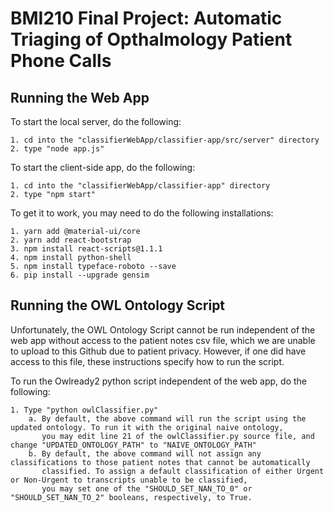 # BMI210 Final Project: Automatic Triaging of Opthalmology Patient Phone Calls
## Running the Web App
To start the local server, do the following:

    1. cd into the "classifierWebApp/classifier-app/src/server" directory
    2. type "node app.js"

To start the client-side app, do the following:

    1. cd into the "classifierWebApp/classifier-app" directory
    2. type "npm start"

To get it to work, you may need to do the following installations:

    1. yarn add @material-ui/core
    2. yarn add react-bootstrap
    3. npm install react-scripts@1.1.1
    4. npm install python-shell
    5. npm install typeface-roboto --save
    6. pip install --upgrade gensim

## Running the OWL Ontology Script
Unfortunately, the OWL Ontology Script cannot be run independent of the web app without access to the patient notes csv file, 
which we are unable to upload to this Github due to patient privacy. However, if one did have access to this file, these instructions 
specify how to run the script.

To run the Owlready2 python script independent of the web app, do the following:

    1. Type "python owlClassifier.py"
        a. By default, the above command will run the script using the updated ontology. To run it with the original naive ontology,
           you may edit line 21 of the owlClassifier.py source file, and change "UPDATED_ONTOLOGY_PATH" to "NAIVE_ONTOLOGY_PATH"
        b. By default, the above command will not assign any classifications to those patient notes that cannot be automatically 
           classified. To assign a default classification of either Urgent or Non-Urgent to transcripts unable to be classified, 
           you may set one of the "SHOULD_SET_NAN_TO_0" or "SHOULD_SET_NAN_TO_2" booleans, respectively, to True. 
